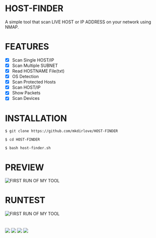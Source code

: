 # HOST-FINDER
A simple tool that scan LIVE HOST or IP ADDRESS on your network using NMAP.
#
# FEATURES
- [x] Scan Single HOST/IP
- [x] Scan Multiple SUBNET
- [x] Read HOSTNAME File(txt) 
- [x] OS Detection
- [x] Scan Protected Hosts
- [x] Scan HOST/IP
- [x] Show Packets
- [x] Scan Devices
#
# INSTALLATION
`$ git clone https://github.com/mkdirlove/HOST-FINDER`

`$ cd HOST-FINDER`

`$ bash host-finder.sh`
#
# PREVIEW
![FIRST RUN OF MY TOOL](https://github.com/mkdirlove/HOST-FINDER/blob/master/1.png)
#
# RUNTEST
![FIRST RUN OF MY TOOL](https://github.com/mkdirlove/HOST-FINDER/blob/master/2.gif)
#
<img src="https://img.shields.io/badge/MADE%20WITH-BASH-yellowgreen">
<img src="https://img.shields.io/github/followers/mkdirlove?label=Follow&style=social">
<img src="https://img.shields.io/github/stars/mkdirlove/HOST-FINDER?style=social">
<img src="https://img.shields.io/github/stars/mkdirlove/HOST-FINDER?style=social">
